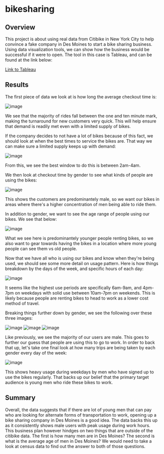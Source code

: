 # bikesharing

## Overview

This project is about using real data from Citibike in New York City to help convince a fake company in Des Moines to start a bike sharing business. Using data visualization tools, we can show how the business would be successful if it were to open. The tool in this case is Tableau, and can be found at the link below:

[Link to Tableau](https://public.tableau.com/views/UCBModule14/ChallengeStory?:language=en-US&publish=yes&:display_count=n&:origin=viz_share_link)

## Results

The first piece of data we look at is how long the average checkout time is:

![image](https://user-images.githubusercontent.com/98666269/168509218-176ef476-52e7-4465-ac8d-4a197ba176f6.png)

We see that the majority of rides fall between the one and ten minute mark, making the turnaround for new customers very quick. This will help ensure that demand is readily met even with a limited supply of bikes.

If the company decides to not have a lot of bikes because of this fact, we should look at when the best times to service the bikes are. That way we can make sure a limited supply keeps up with demand:

![image](https://user-images.githubusercontent.com/98666269/168523187-825e1b82-c621-483f-882f-f7d7c0ee5b62.png)

From this, we see the best window to do this is between 2am-4am.

We then look at checkout time by gender to see what kinds of people are using the bikes:

![image](https://user-images.githubusercontent.com/98666269/168519123-e4203ffa-7c53-4ec2-9192-aeeb79d60ac2.png)

This shows the customers are predominantely male, so we want our bikes in areas where there's a higher concentration of men being able to ride them.

In addition to gender, we want to see the age range of people using our bikes. We see that below:

![image](https://user-images.githubusercontent.com/98666269/168524743-fbce5780-1e7e-47ca-a1d5-814e6d687b81.png)

What we see here is predominantely younger people renting bikes, so we also want to gear towards having the bikes in a location where more young people can see them vs old people.

Now that we have all who is using our bikes and know when they're being used, we should see some more detail on usage pattern. Here is how things breakdown by the days of the week, and specific hours of each day:

![image](https://user-images.githubusercontent.com/98666269/168528500-db167f4e-4ea8-4a40-bace-95d94ee38a60.png)

It seems like the highest use periods are specifically 6am-9am, and 4pm-7pm on weekdays with solid use between 10am-7pm on weekends. This is likely because people are renting bikes to head to work as a lower cost method of travel. 

Breaking things further down by gender, we see the following over these three images:

![image](https://user-images.githubusercontent.com/98666269/168529367-935f94cc-02e8-4bc6-bac2-0ccb5a25b8a2.png)
![image](https://user-images.githubusercontent.com/98666269/168529455-0f39fc04-41d1-45ad-8916-0dc7bd3172b1.png)
![image](https://user-images.githubusercontent.com/98666269/168529519-c5d10e2e-be6b-467c-86dc-398f23742c68.png)

Like previously, we see the majority of our users are male. This goes to further our guess that people are using this to go to work. In order to back that up, let's take one final look at how many trips are being taken by each gender every day of the week:

![image](https://user-images.githubusercontent.com/98666269/168530402-9f0d9580-2939-49e7-b362-f351554d2073.png)

This shows heavy usage during weekdays by men who have signed up to use the bikes regularly. That backs up our belief that the primary target audience is young men who ride these bikes to work.

## Summary

Overall, the data suggests that if there are lot of young men that can pay who are looking for alternate forms of transportation to work, opening up a bike sharing company in Des Moines is a good idea. The data backs this up as it consistently shows male users with peak usage during work hours. This business plan however hindges on two things that are outside of the citibike data. The first is how many men are in Des Moines? The second is what is the average age of men in Des Moines? We would need to take a look at census data to find out the answer to both of those questions.
